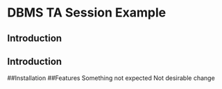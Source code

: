 # DBMS TA Session Example
## Introduction
## Introduction
##Installation
##Features
Something not expected
Not desirable change
